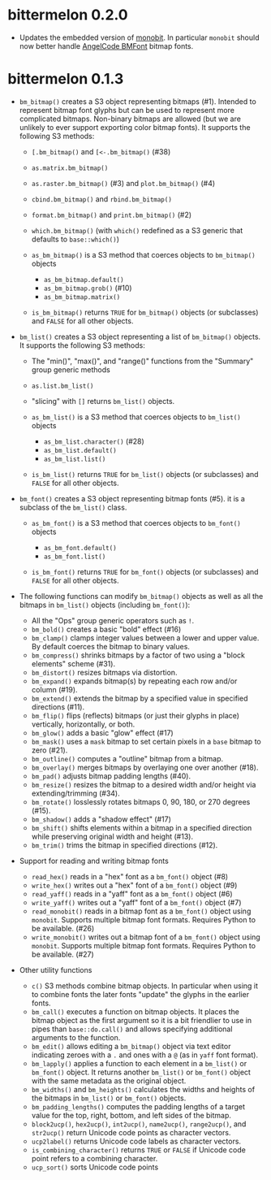bittermelon 0.2.0
=================

* Updates the embedded version of [monobit](https://github.com/robhagemans/monobit).
  In particular `monobit` should now better handle [AngelCode BMFont](http://www.angelcode.com/products/bmfont/) bitmap fonts.

bittermelon 0.1.3
=================

* `bm_bitmap()` creates a S3 object representing bitmaps (#1). 
  Intended to represent bitmap font glyphs but can be used
  to represent more complicated bitmaps.
  Non-binary bitmaps are allowed 
  (but we are unlikely to ever support exporting color bitmap fonts).
  It supports the following S3 methods:

    * `[.bm_bitmap()` and `[<-.bm_bitmap()` (#38)
    * `as.matrix.bm_bitmap()`
    * `as.raster.bm_bitmap()` (#3) and `plot.bm_bitmap()` (#4)
    * `cbind.bm_bitmap()` and `rbind.bm_bitmap()`
    * `format.bm_bitmap()` and `print.bm_bitmap()` (#2)
    * `which.bm_bitmap()` (with `which()` redefined as a S3 generic that defaults to `base::which()`)

  * `as_bm_bitmap()` is a S3 method that coerces objects to `bm_bitmap()` objects
  
    * `as_bm_bitmap.default()`
    * `as_bm_bitmap.grob()` (#10)
    * `as_bm_bitmap.matrix()`

  * `is_bm_bitmap()`  returns `TRUE` for `bm_bitmap()` objects (or subclasses)
    and `FALSE` for all other objects.

* `bm_list()` creates a S3 object representing a list of `bm_bitmap()` objects.
  It supports the following S3 methods:

    * The "min()", "max()", and "range()" functions from the "Summary" group generic methods
    * `as.list.bm_list()`
    * "slicing" with `[]` returns `bm_list()` objects.

  * `as_bm_list()` is a S3 method that coerces objects to `bm_list()` objects

    * `as_bm_list.character()` (#28)
    * `as_bm_list.default()` 
    * `as_bm_list.list()` 

  * `is_bm_list()`  returns `TRUE` for `bm_list()` objects (or subclasses)
    and `FALSE` for all other objects.

* `bm_font()` creates a S3 object representing bitmap fonts (#5).
  it is a subclass of the `bm_list()` class.

  * `as_bm_font()` is a S3 method that coerces objects to `bm_font()` objects

    * `as_bm_font.default()`
    * `as_bm_font.list()` 

  * `is_bm_font()` returns `TRUE` for `bm_font()` objects (or subclasses)
    and `FALSE` for all other objects.

* The following functions can modify `bm_bitmap()` objects 
  as well as all the bitmaps in `bm_list()` objects (including `bm_font()`):

  * All the "Ops" group generic operators such as `!`.
  * `bm_bold()` creates a basic "bold" effect (#16)
  * `bm_clamp()` clamps integer values between a lower and upper value.
     By default coerces the bitmap to binary values.
  * `bm_compress()` shrinks bitmaps by a factor of two using a "block elements" scheme (#31).
  * `bm_distort()` resizes bitmaps via distortion.
  * `bm_expand()` expands bitmap(s) by repeating each row and/or column (#19).
  * `bm_extend()` extends the bitmap by a specified value in specified directions (#11).
  * `bm_flip()` flips (reflects) bitmaps (or just their glyphs in place) 
    vertically, horizontally, or both.
  * `bm_glow()` adds a basic "glow" effect (#17)
  * `bm_mask()` uses a `mask` bitmap to set certain pixels in a `base` bitmap to zero (#21).
  * `bm_outline()` computes a "outline" bitmap from a bitmap.
  * `bm_overlay()` merges bitmaps by overlaying one over another (#18).
  * `bm_pad()` adjusts bitmap padding lengths (#40).
  * `bm_resize()` resizes the bitmap to a desired width and/or height via extending/trimming (#34).
  * `bm_rotate()` losslessly rotates bitmaps 0, 90, 180, or 270 degrees (#15).
  * `bm_shadow()` adds a "shadow effect" (#17)
  * `bm_shift()` shifts elements within a bitmap in a specified direction
     while preserving original width and height (#13).
  * `bm_trim()` trims the bitmap in specified directions (#12).

* Support for reading and writing bitmap fonts

    * `read_hex()` reads in a "hex" font as a `bm_font()` object (#8)
    * `write_hex()` writes out a "hex" font of a `bm_font()` object (#9)
    * `read_yaff()` reads in a "yaff" font as a `bm_font()` object (#6)
    * `write_yaff()` writes out a "yaff" font of a `bm_font()` object (#7)
    * `read_monobit()` reads in a bitmap font as a `bm_font()` object using `monobit`.
      Supports multiple bitmap font formats.  Requires Python to be available. (#26)
    * `write_monobit()` writes out a bitmap font of a `bm_font()` object using `monobit`.
      Supports multiple bitmap font formats.  Requires Python to be available. (#27)

* Other utility functions

  * `c()` S3 methods combine bitmap objects.  In particular when using it to combine fonts the later fonts "update" the glyphs in the earlier fonts.
  * `bm_call()` executes a function on bitmap objects.  It places the bitmap object
    as the first argument so it is a bit friendlier to use in pipes than `base::do.call()`
    and allows specifying additional arguments to the function.
  * `bm_edit()` allows editing a `bm_bitmap()` object via text editor
    indicating zeroes with a `.` and ones with a `@` (as in `yaff` font format).
  * `bm_lapply()` applies a function to each element in a `bm_list()` or `bm_font()` object.
    It returns another `bm_list()` or `bm_font()` object with the same metadata as
    the original object.
  * `bm_widths()` and `bm_heights()` calculates the widths and heights of the bitmaps
    in `bm_list()` or `bm_font()` objects.
  * `bm_padding_lengths()` computes the padding lengths of a
    target value for the top, right, bottom, and left sides of the bitmap.
  * `block2ucp()`, `hex2ucp()`, `int2ucp()`, `name2ucp()`, `range2ucp()`, and `str2ucp()`
    return Unicode code points as character vectors.
  * `ucp2label()` returns Unicode code labels as character vectors.
  * `is_combining_character()` returns `TRUE` or `FALSE` if Unicode 
     code point refers to a combining character.
  * `ucp_sort()` sorts Unicode code points
